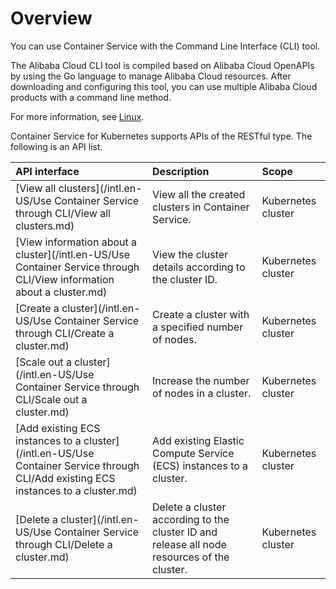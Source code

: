 # Overview

You can use Container Service with the Command Line Interface \(CLI\) tool.

The Alibaba Cloud CLI tool is compiled based on Alibaba Cloud OpenAPIs by using the Go language to manage Alibaba Cloud resources. After downloading and configuring this tool, you can use multiple Alibaba Cloud products with a command line method.

For more information, see [Linux]().

Container Service for Kubernetes supports APIs of the RESTful type. The following is an API list.

|API interface|Description|Scope|
|:------------|:----------|:----|
|[View all clusters](/intl.en-US/Use Container Service through CLI/View all clusters.md)|View all the created clusters in Container Service.|Kubernetes cluster|
|[View information about a cluster](/intl.en-US/Use Container Service through CLI/View information about a cluster.md)|View the cluster details according to the cluster ID.|Kubernetes cluster|
|[Create a cluster](/intl.en-US/Use Container Service through CLI/Create a cluster.md)|Create a cluster with a specified number of nodes.|Kubernetes cluster|
|[Scale out a cluster](/intl.en-US/Use Container Service through CLI/Scale out a cluster.md)|Increase the number of nodes in a cluster.|Kubernetes cluster|
|[Add existing ECS instances to a cluster](/intl.en-US/Use Container Service through CLI/Add existing ECS instances to a cluster.md)|Add existing Elastic Compute Service \(ECS\) instances to a cluster.|Kubernetes cluster|
|[Delete a cluster](/intl.en-US/Use Container Service through CLI/Delete a cluster.md)|Delete a cluster according to the cluster ID and release all node resources of the cluster.|Kubernetes cluster|

